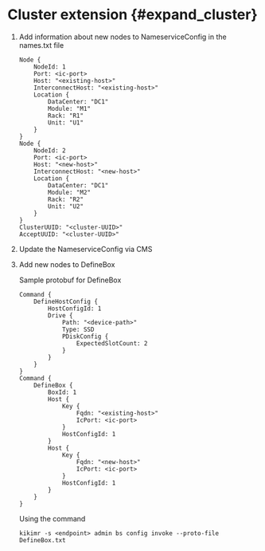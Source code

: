 # Cluster extension {#expand_cluster}

1) Add information about new nodes to NameserviceConfig in the names.txt file

    ```
    Node {
        NodeId: 1
        Port: <ic-port>
        Host: "<existing-host>"
        InterconnectHost: "<existing-host>"
        Location {
            DataCenter: "DC1"
            Module: "M1"
            Rack: "R1"
            Unit: "U1"
        }
    }
    Node {
        NodeId: 2
        Port: <ic-port>
        Host: "<new-host>"
        InterconnectHost: "<new-host>"
        Location {
            DataCenter: "DC1"
            Module: "M2"
            Rack: "R2"
            Unit: "U2"
        }
    }
    ClusterUUID: "<cluster-UUID>"
    AcceptUUID: "<cluster-UUID>"
    ```

2) Update the NameserviceConfig via CMS

3) Add new nodes to DefineBox

    Sample protobuf for DefineBox

    ```
    Command {
        DefineHostConfig {
            HostConfigId: 1
            Drive {
                Path: "<device-path>"
                Type: SSD
                PDiskConfig {
                    ExpectedSlotCount: 2
                }
            }
        }
    }
    Command {
        DefineBox {
            BoxId: 1
            Host {
                Key {
                    Fqdn: "<existing-host>"
                    IcPort: <ic-port>
                }
                HostConfigId: 1
            }
            Host {
                Key {
                    Fqdn: "<new-host>"
                    IcPort: <ic-port>
                }
                HostConfigId: 1
            }
        }
    }
    ```

    Using the command

    ```
    kikimr -s <endpoint> admin bs config invoke --proto-file DefineBox.txt
    ```

